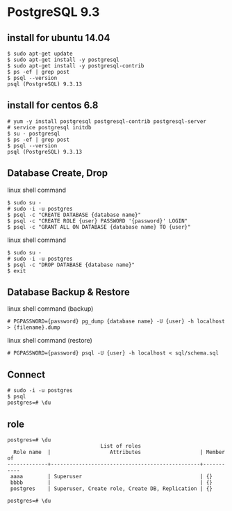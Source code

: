 # PostgreSQL 9.3

## install for ubuntu 14.04

```linux
$ sudo apt-get update
$ sudo apt-get install -y postgresql         
$ sudo apt-get install -y postgresql-contrib
$ ps -ef | grep post
$ psql --version  
psql (PostgreSQL) 9.3.13
```

## install for centos 6.8

```linux
# yum -y install postgresql postgresql-contrib postgresql-server
# service postgresql initdb
$ su - postgresql
$ ps -ef | grep post
$ psql --version  
psql (PostgreSQL) 9.3.13
```

## Database Create, Drop 

linux shell command

```linux
$ sudo su -		
# sudo -i -u postgres
$ psql -c "CREATE DATABASE {database name}"
$ psql -c "CREATE ROLE {user} PASSWORD '{password}' LOGIN"
$ psql -c "GRANT ALL ON DATABASE {database name} TO {user}"
```

linux shell command

```linux
$ sudo su -
# sudo -i -u postgres
$ psql -c "DROP DATABASE {database name}"
$ exit
```

## Database Backup & Restore

linux shell command (backup)

```linux
# PGPASSWORD={password} pg_dump {database name} -U {user} -h localhost > {filename}.dump
```

linux shell command (restore)

```linux
# PGPASSWORD={password} psql -U {user} -h localhost < sql/schema.sql
```

## Connect

```linux
# sudo -i -u postgres
$ psql
postgres=# \du
```

## role 

```linux
postgres=# \du
                              List of roles
  Role name  |                   Attributes                   | Member of
-------------+------------------------------------------------+-----------
 aaaa        | Superuser                                      | {}
 bbbb        |                                                | {} 
 postgres    | Superuser, Create role, Create DB, Replication | {}

postgres=# \du
```



